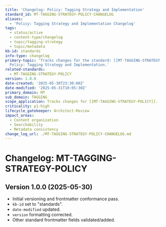 ```yaml
---
title: 'Changelog: Policy: Tagging Strategy and Implementation'
standard_id: MT-TAGGING-STRATEGY-POLICY-CHANGELOG
aliases:
  - 'Policy: Tagging Strategy and Implementation Changelog'
tags:
  - status/active
  - content-type/changelog
  - topic/tagging-strategy
  - topic/metadata
kb-id: standards
info-type: changelog
primary-topic: 'Tracks changes for the standard: [[MT-TAGGING-STRATEGY-POLICY]] -
  Policy: Tagging Strategy and Implementation.'
related-standards:
  - MT-TAGGING-STRATEGY-POLICY
version: 1.0.0
date-created: '2025-05-30T23:30:00Z'
date-modified: '2025-05-31T10:05:30Z'
primary_domain: MT
sub_domain: TAGGING
scope_application: Tracks changes for [[MT-TAGGING-STRATEGY-POLICY]].
criticality: p1-high
lifecycle_gatekeeper: Architect-Review
impact_areas:
  - Content organization
  - Searchability
  - Metadata consistency
change_log_url: ./MT-TAGGING-STRATEGY-POLICY-CHANGELOG.md
---
```


# Changelog: MT-TAGGING-STRATEGY-POLICY

## Version 1.0.0 (2025-05-30)
- Initial versioning and frontmatter conformance pass.
- `kb-id` set to "standards".
- `date-modified` updated.
- `version` formatting corrected.
- Other standard frontmatter fields validated/added.
